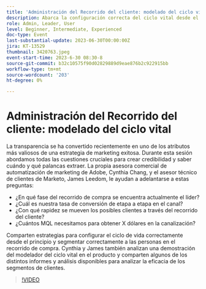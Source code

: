 ```yaml
---
title: 'Administración del Recorrido del cliente: modelado del ciclo vital'
description: Abarca la configuración correcta del ciclo vital desde el principio, la segmentación adecuada de las personas en el recorrido de compra, la demostración del modelador del ciclo vital en el producto y los distintos informes y análisis disponibles para analizar la eficacia de los segmentos de clientes.
role: Admin, Leader, User
level: Beginner, Intermediate, Experienced
doc-type: Event
last-substantial-update: 2023-06-30T00:00:00Z
jira: KT-13529
thumbnail: 3420763.jpeg
event-start-time: 2023-6-30 08:30-8
source-git-commit: b32c10575f90d02829889d9eae876b2c922915bb
workflow-type: tm+mt
source-wordcount: '203'
ht-degree: 0%

---
```



# Administración del Recorrido del cliente: modelado del ciclo vital

La transparencia se ha convertido recientemente en uno de los atributos más valiosos de una estrategia de marketing exitosa. Durante esta sesión abordamos todas las cuestiones cruciales para crear credibilidad y saber cuándo y qué palancas extraer. La propia asesora comercial de automatización de marketing de Adobe, Cynthia Chang, y el asesor técnico de clientes de Marketo, James Leedom, le ayudan a adelantarse a estas preguntas:

* ¿En qué fase del recorrido de compra se encuentra actualmente el líder?
* ¿Cuál es nuestra tasa de conversión de etapa a etapa en el canal?
* ¿Con qué rapidez se mueven los posibles clientes a través del recorrido del cliente?
* ¿Cuántos MQL necesitamos para obtener X dólares en la canalización?

Comparten estrategias para configurar el ciclo de vida correctamente desde el principio y segmentar correctamente a las personas en el recorrido de compra. Cynthia y James también analizan una demostración del modelador del ciclo vital en el producto y comparten algunos de los distintos informes y análisis disponibles para analizar la eficacia de los segmentos de clientes.

>[!VIDEO](https://video.tv.adobe.com/v/3420763/?learn=on)